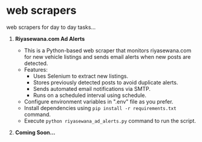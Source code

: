 # web scrapers

web scrapers for day to day tasks...

1. **Riyasewana.com Ad Alerts**
    - This is a Python-based web scraper that monitors riyasewana.com for new vehicle listings and sends email alerts
      when new posts are detected.
    - Features:
        - Uses Selenium to extract new listings.
        - Stores previously detected posts to avoid duplicate alerts.
        - Sends automated email notifications via SMTP.
        - Runs on a scheduled interval using schedule.
    - Configure environment variables in ".env" file as you prefer.
    - Install dependencies using `pip install -r requirements.txt` command.
    - Execute `python riyasewana_ad_alerts.py` command to run the script.

2. **Coming Soon...**